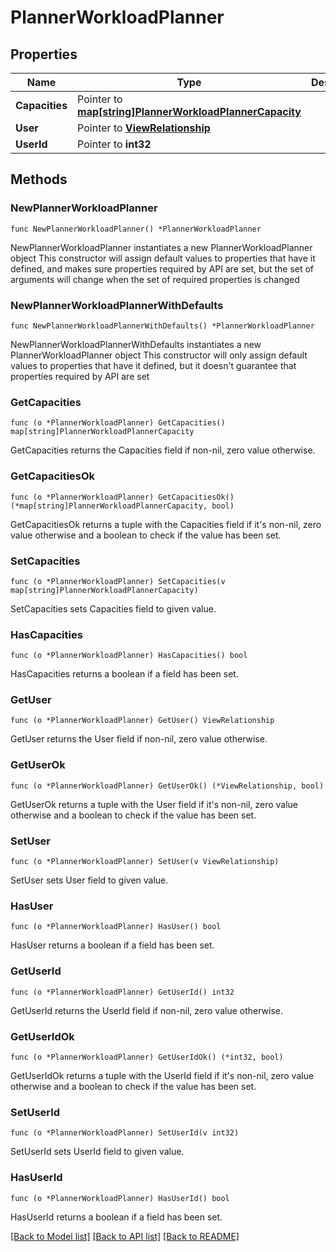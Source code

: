 # PlannerWorkloadPlanner

## Properties

Name | Type | Description | Notes
------------ | ------------- | ------------- | -------------
**Capacities** | Pointer to [**map[string]PlannerWorkloadPlannerCapacity**](PlannerWorkloadPlannerCapacity.md) |  | [optional] 
**User** | Pointer to [**ViewRelationship**](ViewRelationship.md) |  | [optional] 
**UserId** | Pointer to **int32** |  | [optional] 

## Methods

### NewPlannerWorkloadPlanner

`func NewPlannerWorkloadPlanner() *PlannerWorkloadPlanner`

NewPlannerWorkloadPlanner instantiates a new PlannerWorkloadPlanner object
This constructor will assign default values to properties that have it defined,
and makes sure properties required by API are set, but the set of arguments
will change when the set of required properties is changed

### NewPlannerWorkloadPlannerWithDefaults

`func NewPlannerWorkloadPlannerWithDefaults() *PlannerWorkloadPlanner`

NewPlannerWorkloadPlannerWithDefaults instantiates a new PlannerWorkloadPlanner object
This constructor will only assign default values to properties that have it defined,
but it doesn't guarantee that properties required by API are set

### GetCapacities

`func (o *PlannerWorkloadPlanner) GetCapacities() map[string]PlannerWorkloadPlannerCapacity`

GetCapacities returns the Capacities field if non-nil, zero value otherwise.

### GetCapacitiesOk

`func (o *PlannerWorkloadPlanner) GetCapacitiesOk() (*map[string]PlannerWorkloadPlannerCapacity, bool)`

GetCapacitiesOk returns a tuple with the Capacities field if it's non-nil, zero value otherwise
and a boolean to check if the value has been set.

### SetCapacities

`func (o *PlannerWorkloadPlanner) SetCapacities(v map[string]PlannerWorkloadPlannerCapacity)`

SetCapacities sets Capacities field to given value.

### HasCapacities

`func (o *PlannerWorkloadPlanner) HasCapacities() bool`

HasCapacities returns a boolean if a field has been set.

### GetUser

`func (o *PlannerWorkloadPlanner) GetUser() ViewRelationship`

GetUser returns the User field if non-nil, zero value otherwise.

### GetUserOk

`func (o *PlannerWorkloadPlanner) GetUserOk() (*ViewRelationship, bool)`

GetUserOk returns a tuple with the User field if it's non-nil, zero value otherwise
and a boolean to check if the value has been set.

### SetUser

`func (o *PlannerWorkloadPlanner) SetUser(v ViewRelationship)`

SetUser sets User field to given value.

### HasUser

`func (o *PlannerWorkloadPlanner) HasUser() bool`

HasUser returns a boolean if a field has been set.

### GetUserId

`func (o *PlannerWorkloadPlanner) GetUserId() int32`

GetUserId returns the UserId field if non-nil, zero value otherwise.

### GetUserIdOk

`func (o *PlannerWorkloadPlanner) GetUserIdOk() (*int32, bool)`

GetUserIdOk returns a tuple with the UserId field if it's non-nil, zero value otherwise
and a boolean to check if the value has been set.

### SetUserId

`func (o *PlannerWorkloadPlanner) SetUserId(v int32)`

SetUserId sets UserId field to given value.

### HasUserId

`func (o *PlannerWorkloadPlanner) HasUserId() bool`

HasUserId returns a boolean if a field has been set.


[[Back to Model list]](../README.md#documentation-for-models) [[Back to API list]](../README.md#documentation-for-api-endpoints) [[Back to README]](../README.md)


